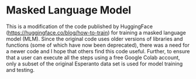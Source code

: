 # Masked Language Model
This is a modification of the code published by HuggingFace (https://huggingface.co/blog/how-to-train) for training a masked language model (MLM). Since the original code uses older versions of libraries and functions (some of which have now been deprecated), there was a need for a newer code and I hope that others find this code useful. Further, to ensure that a user can execute all the steps using a free Google Colab account, only a subset of the original Esperanto data set is used for model training and testing.
